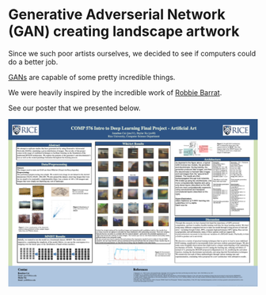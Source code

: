 # Generative Adverserial Network (GAN) creating landscape artwork

Since we such poor artists ourselves, we decided to see if computers could do a better job.

[GANs](https://en.wikipedia.org/wiki/Generative_adversarial_network) are capable of some pretty incredible things.

We were heavily inspired by the incredible work of [Robbie Barrat](https://github.com/robbiebarrat/art-DCGAN).

See our poster that we presented below.

![alt text](https://github.com/jonathancai11/artificial-art/blob/master/gan-poster.png?raw=true)
